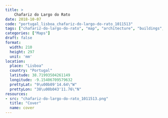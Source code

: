 ```yaml
---
title: > 
    Chafariz do Largo do Rato
date: 2018-10-07
code: "portugal_lisboa_chafariz-do-largo-do-rato_1011513"
tags: ["chafariz-do-largo-do-rato", "map", "architecture", "buildings", "Lisboa", "Portugal"]
categories: ["Maps"]
draft: false
format:
  width: 210
  height: 297
  unit: 'mm'
location:
  place: "Lisboa"
  country: "Portugal"
  latitude: 38.71993504261149
  longitude: -9.15406709579632
  prettyLat: "9\u00b09'14.64\"W"
  prettyLon: "38\u00b043'11.76\"N"
resources:
- src: "chafariz-do-largo-do-rato_1011513.png"
  title: "Cover"
  name: cover
---
```


